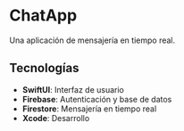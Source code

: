 # ChatApp

Una aplicación de mensajería en tiempo real.

## Tecnologías

- **SwiftUI**: Interfaz de usuario
- **Firebase**: Autenticación y base de datos
- **Firestore**: Mensajería en tiempo real
- **Xcode**: Desarrollo
